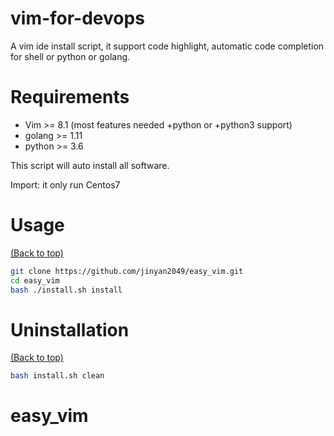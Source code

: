 # vim-for-devops 

A vim ide install script, it support code highlight, automatic code completion for shell or python or golang.

# Requirements

* Vim >= 8.1 (most features needed +python or +python3 support) 
* golang >= 1.11
* python >= 3.6

This script will auto install all software. 
 

Import: it only run Centos7


# Usage

[(Back to top)](#easy_vim)

```sh
git clone https://github.com/jinyan2049/easy_vim.git
cd easy_vim
bash ./install.sh install
```

# Uninstallation

[(Back to top)](#easy_vim)


```sh
bash install.sh clean
```

# easy_vim
